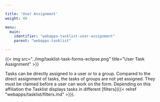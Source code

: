 ```yaml
---

title: 'User Assignment'
weight: 40

menu:
  main:
    identifier: "webapps-tasklist-user-assignment"
    parent: "webapps-tasklist"

---
```



{{< img src="../img/tasklist-task-forms-eclipse.png" title="User Task Assignment" >}}

Tasks can be directly assigned to a user or to a group. Compared to the direct assignment of tasks, the tasks of groups are not yet assigned. They must be claimed before a user can work on the form. Depending on this affiliation the Tasklist displays tasks in different [filters]({{< relref "webapps/tasklist/filters.md" >}}).
